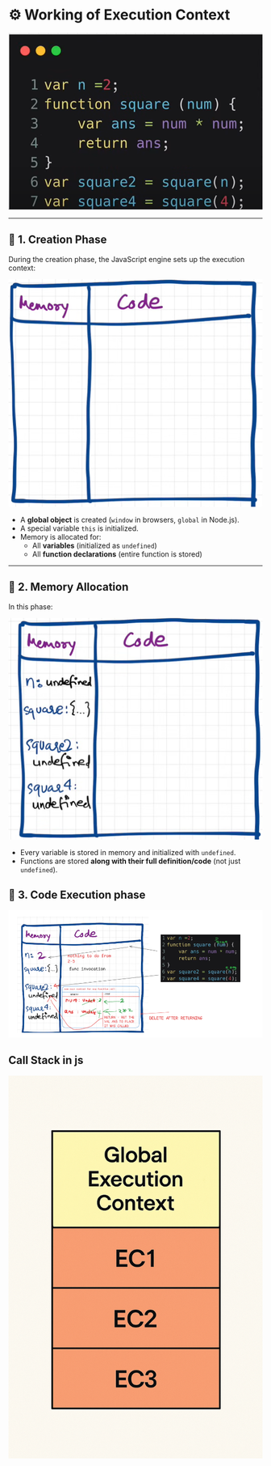 # ⚙️ Working of Execution Context

![Execution Context Overview](./images/image-2.png)

---

## 📌 1. Creation Phase

During the creation phase, the JavaScript engine sets up the execution context:

![Creation Phase](./images/image-3.png)

- A **global object** is created (`window` in browsers, `global` in Node.js).
- A special variable `this` is initialized.
- Memory is allocated for:
  - All **variables** (initialized as `undefined`)
  - All **function declarations** (entire function is stored)

---

## 🧠 2. Memory Allocation

In this phase:

![Memory Allocation](./images/image-4.png)

- Every variable is stored in memory and initialized with `undefined`.
- Functions are stored **along with their full definition/code** (not just `undefined`).


## 🚀 3. Code Execution phase

![alt text](./images/image-5.png)

## Call Stack in js

![alt text](./images/stack.png)

